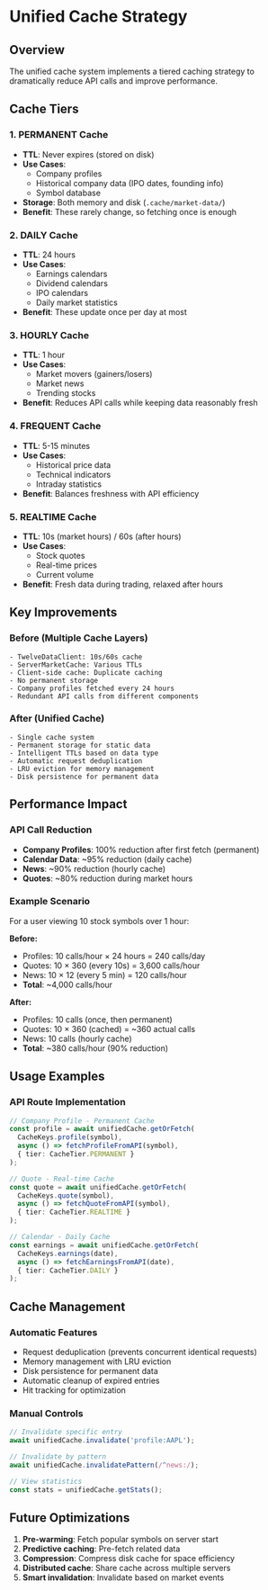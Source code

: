 # Unified Cache Strategy

## Overview
The unified cache system implements a tiered caching strategy to dramatically reduce API calls and improve performance.

## Cache Tiers

### 1. PERMANENT Cache
- **TTL**: Never expires (stored on disk)
- **Use Cases**:
  - Company profiles
  - Historical company data (IPO dates, founding info)
  - Symbol database
- **Storage**: Both memory and disk (`.cache/market-data/`)
- **Benefit**: These rarely change, so fetching once is enough

### 2. DAILY Cache
- **TTL**: 24 hours
- **Use Cases**:
  - Earnings calendars
  - Dividend calendars
  - IPO calendars
  - Daily market statistics
- **Benefit**: These update once per day at most

### 3. HOURLY Cache
- **TTL**: 1 hour
- **Use Cases**:
  - Market movers (gainers/losers)
  - Market news
  - Trending stocks
- **Benefit**: Reduces API calls while keeping data reasonably fresh

### 4. FREQUENT Cache
- **TTL**: 5-15 minutes
- **Use Cases**:
  - Historical price data
  - Technical indicators
  - Intraday statistics
- **Benefit**: Balances freshness with API efficiency

### 5. REALTIME Cache
- **TTL**: 10s (market hours) / 60s (after hours)
- **Use Cases**:
  - Stock quotes
  - Real-time prices
  - Current volume
- **Benefit**: Fresh data during trading, relaxed after hours

## Key Improvements

### Before (Multiple Cache Layers)
```
- TwelveDataClient: 10s/60s cache
- ServerMarketCache: Various TTLs
- Client-side cache: Duplicate caching
- No permanent storage
- Company profiles fetched every 24 hours
- Redundant API calls from different components
```

### After (Unified Cache)
```
- Single cache system
- Permanent storage for static data
- Intelligent TTLs based on data type
- Automatic request deduplication
- LRU eviction for memory management
- Disk persistence for permanent data
```

## Performance Impact

### API Call Reduction
- **Company Profiles**: 100% reduction after first fetch (permanent)
- **Calendar Data**: ~95% reduction (daily cache)
- **News**: ~90% reduction (hourly cache)
- **Quotes**: ~80% reduction during market hours

### Example Scenario
For a user viewing 10 stock symbols over 1 hour:

**Before:**
- Profiles: 10 calls/hour × 24 hours = 240 calls/day
- Quotes: 10 × 360 (every 10s) = 3,600 calls/hour
- News: 10 × 12 (every 5 min) = 120 calls/hour
- **Total**: ~4,000 calls/hour

**After:**
- Profiles: 10 calls (once, then permanent)
- Quotes: 10 × 360 (cached) = ~360 actual calls
- News: 10 calls (hourly cache)
- **Total**: ~380 calls/hour (90% reduction)

## Usage Examples

### API Route Implementation
```typescript
// Company Profile - Permanent Cache
const profile = await unifiedCache.getOrFetch(
  CacheKeys.profile(symbol),
  async () => fetchProfileFromAPI(symbol),
  { tier: CacheTier.PERMANENT }
);

// Quote - Real-time Cache
const quote = await unifiedCache.getOrFetch(
  CacheKeys.quote(symbol),
  async () => fetchQuoteFromAPI(symbol),
  { tier: CacheTier.REALTIME }
);

// Calendar - Daily Cache
const earnings = await unifiedCache.getOrFetch(
  CacheKeys.earnings(date),
  async () => fetchEarningsFromAPI(date),
  { tier: CacheTier.DAILY }
);
```

## Cache Management

### Automatic Features
- Request deduplication (prevents concurrent identical requests)
- Memory management with LRU eviction
- Disk persistence for permanent data
- Automatic cleanup of expired entries
- Hit tracking for optimization

### Manual Controls
```typescript
// Invalidate specific entry
await unifiedCache.invalidate('profile:AAPL');

// Invalidate by pattern
await unifiedCache.invalidatePattern(/^news:/);

// View statistics
const stats = unifiedCache.getStats();
```

## Future Optimizations
1. **Pre-warming**: Fetch popular symbols on server start
2. **Predictive caching**: Pre-fetch related data
3. **Compression**: Compress disk cache for space efficiency
4. **Distributed cache**: Share cache across multiple servers
5. **Smart invalidation**: Invalidate based on market events